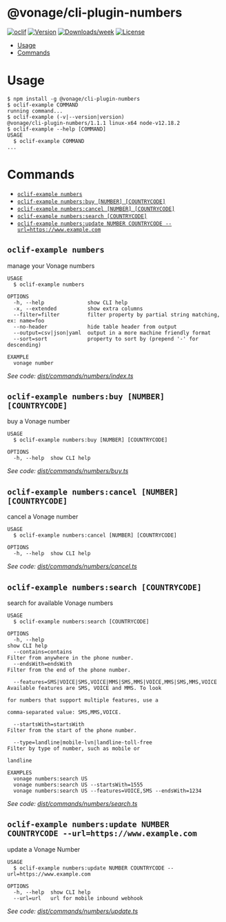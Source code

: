 @vonage/cli-plugin-numbers
==========================



[![oclif](https://img.shields.io/badge/cli-oclif-brightgreen.svg)](https://oclif.io)
[![Version](https://img.shields.io/npm/v/@vonage/cli-plugin-numbers.svg)](https://npmjs.org/package/@vonage/cli-plugin-numbers)
[![Downloads/week](https://img.shields.io/npm/dw/@vonage/cli-plugin-numbers.svg)](https://npmjs.org/package/@vonage/cli-plugin-numbers)
[![License](https://img.shields.io/npm/l/@vonage/cli-plugin-numbers.svg)](https://github.com/Vonage/cli-plugin-numbers/blob/master/package.json)

<!-- toc -->
* [Usage](#usage)
* [Commands](#commands)
<!-- tocstop -->
# Usage
<!-- usage -->
```sh-session
$ npm install -g @vonage/cli-plugin-numbers
$ oclif-example COMMAND
running command...
$ oclif-example (-v|--version|version)
@vonage/cli-plugin-numbers/1.1.1 linux-x64 node-v12.18.2
$ oclif-example --help [COMMAND]
USAGE
  $ oclif-example COMMAND
...
```
<!-- usagestop -->
# Commands
<!-- commands -->
* [`oclif-example numbers`](#oclif-example-numbers)
* [`oclif-example numbers:buy [NUMBER] [COUNTRYCODE]`](#oclif-example-numbersbuy-number-countrycode)
* [`oclif-example numbers:cancel [NUMBER] [COUNTRYCODE]`](#oclif-example-numberscancel-number-countrycode)
* [`oclif-example numbers:search [COUNTRYCODE]`](#oclif-example-numberssearch-countrycode)
* [`oclif-example numbers:update NUMBER COUNTRYCODE --url=https://www.example.com`](#oclif-example-numbersupdate-number-countrycode---urlhttpswwwexamplecom)

## `oclif-example numbers`

manage your Vonage numbers

```
USAGE
  $ oclif-example numbers

OPTIONS
  -h, --help              show CLI help
  -x, --extended          show extra columns
  --filter=filter         filter property by partial string matching, ex: name=foo
  --no-header             hide table header from output
  --output=csv|json|yaml  output in a more machine friendly format
  --sort=sort             property to sort by (prepend '-' for descending)

EXAMPLE
  vonage number
```

_See code: [dist/commands/numbers/index.ts](https://github.com/Vonage/vonage-cli/blob/v1.1.1/dist/commands/numbers/index.ts)_

## `oclif-example numbers:buy [NUMBER] [COUNTRYCODE]`

buy a Vonage number

```
USAGE
  $ oclif-example numbers:buy [NUMBER] [COUNTRYCODE]

OPTIONS
  -h, --help  show CLI help
```

_See code: [dist/commands/numbers/buy.ts](https://github.com/Vonage/vonage-cli/blob/v1.1.1/dist/commands/numbers/buy.ts)_

## `oclif-example numbers:cancel [NUMBER] [COUNTRYCODE]`

cancel a Vonage number

```
USAGE
  $ oclif-example numbers:cancel [NUMBER] [COUNTRYCODE]

OPTIONS
  -h, --help  show CLI help
```

_See code: [dist/commands/numbers/cancel.ts](https://github.com/Vonage/vonage-cli/blob/v1.1.1/dist/commands/numbers/cancel.ts)_

## `oclif-example numbers:search [COUNTRYCODE]`

search for available Vonage numbers

```
USAGE
  $ oclif-example numbers:search [COUNTRYCODE]

OPTIONS
  -h, --help                                                          show CLI help
  --contains=contains                                                 Filter from anywhere in the phone number.
  --endsWith=endsWith                                                 Filter from the end of the phone number.

  --features=SMS|VOICE|SMS,VOICE|MMS|SMS,MMS|VOICE,MMS|SMS,MMS,VOICE  Available features are SMS, VOICE and MMS. To look
                                                                      for numbers that support multiple features, use a
                                                                      comma-separated value: SMS,MMS,VOICE.

  --startsWith=startsWith                                             Filter from the start of the phone number.

  --type=landline|mobile-lvn|landline-toll-free                       Filter by type of number, such as mobile or
                                                                      landline

EXAMPLES
  vonage numbers:search US
  vonage numbers:search US --startsWith=1555
  vonage numbers:search US --features=VOICE,SMS --endsWith=1234
```

_See code: [dist/commands/numbers/search.ts](https://github.com/Vonage/vonage-cli/blob/v1.1.1/dist/commands/numbers/search.ts)_

## `oclif-example numbers:update NUMBER COUNTRYCODE --url=https://www.example.com`

update a Vonage Number

```
USAGE
  $ oclif-example numbers:update NUMBER COUNTRYCODE --url=https://www.example.com

OPTIONS
  -h, --help  show CLI help
  --url=url   url for mobile inbound webhook
```

_See code: [dist/commands/numbers/update.ts](https://github.com/Vonage/vonage-cli/blob/v1.1.1/dist/commands/numbers/update.ts)_
<!-- commandsstop -->
